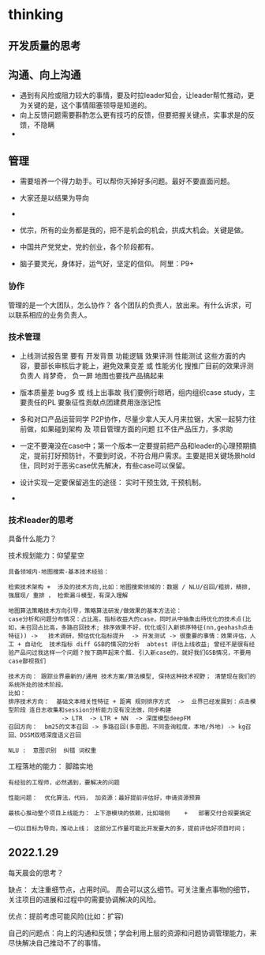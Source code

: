 # thinking




## 开发质量的思考




## 沟通、向上沟通

* 遇到有风险或阻力较大的事情，要及时拉leader知会，让leader帮忙推动，更为关键的是，这个事情阻塞领导是知道的。
* 向上反馈问题需要斟酌怎么更有技巧的反馈，但要把握关键点，实事求是的反馈，不隐瞒
* 


## 管理

* 需要培养一个得力助手。可以帮你灭掉好多问题。最好不要直面问题。
* 大家还是以结果为导向


*  
*  优宗，所有的业务都是我的，把不是机会的机会，拱成大机会。关键是做。
*  中国共产党党史，党的创业，各个阶段都有。 
*  脑子要灵光，身体好，运气好，坚定的信仰。 阿里：P9+


### 协作
管理的是一个大团队，怎么协作？
各个团队的负责人，放出来。有什么诉求，可以联系相应的业务负责人。

### 技术管理

* 上线测试报告里 要有 开发背景  功能逻辑 效果评测  性能测试 这些方面的内容，要部长审核后才能上，避免效果变差 或  性能劣化
搜推广目前的效果评测负责人  肖梦奇， 负一屏 地图也要找产品搞起来
* 版本质量差 bug多  或  线上出事故  我们要例行晾晒，组内组织case study，主要责任的PL 要象征性贡献点团建费用涨涨记性
* 多和对口产品运营同学 P2P协作，尽量少拿人天人月来拉锯，大家一起努力往前做，如果碰到架构 及 项目管理方面的问题  扛不住产品压力，多求助

* 一定不要淹没在case中；第一个版本一定要提前把产品和leader的心理预期搞定，提前打好预防针，不要到时说，不符合用户需求。主要是把关键场景hold住，同时对于恶劣case优先解决，有些case可以保留。
* 设计实现一定要保留逃生的途径： 实时干预生效,  干预机制。
* 


### 技术leader的思考

具备什么能力？

技术规划能力：仰望星空

    具备领域内-地图搜索-基本技术经验：

    检索技术架构 +  涉及的技术方向,比如：地图搜索领域的：数据 / NLU/召回/粗排，精排,强展现/ 重排 ， 检索漏斗模型，有深入理解
    
    地图算法策略技术方向引导，策略算法研发/做效果的基本方法论：
    case分析和问题分布情况：占比高，指标收益大的case，同时从中抽象出待优化的技术点(比如，未召回占比高，多路召回技术; 排序效果不好，优化或引入新排序特征(nn,geohash点击特征)) ->   技术调研，预估优化指标提升  -> 开发测试 -> 很重要的事情：效果评估，人工 + 自动化  技术指标 diff GSB的情况的分析  abtest 评估上线收益; 曾经不是很有经验产品问过我这样一个问题？按下葫芦起来个瓢. 引入新case的，就好我们GSB情况，不要用case鄙视我们

    技术方向： 跟踪业界最新的/通用 技术方案/算法模型, 保持这种技术视野； 清楚现在我们的系统所处的技术阶段。
    比如：
    排序技术方向：  基础文本相关性特征 + 距离 规则排序方式  ->  业界已经发展到：点击模型阶段 连日志收集和session分析能力没有没法做，同步构建
                   -> LTR  -> LTR + NN  -> 深度模型deepFM
    召回方向：  bm25的文本召回 -> 多路召回(多意图，不同查询粒度，本地/外地) -> kg召回、DSSM双塔深度语义召回

    NLU :  意图识别  纠错 词权重

工程落地的能力： 脚踏实地

    有经验的工程师，必然遇到，要解决的问题

    性能问题：  优化算法，代码， 加资源：最好提前评估好，申请资源预算

    最核心推动整个项目上线能力： 上下游模块的依赖，比如端侧    +   部署交付合规要搞定 

    一切以目标为导向，推动上线； 这部分工作量可能比开发要大的多，提前评估好项目时间；









## 2022.1.29

每天晨会的思考？

缺点： 太注重细节点，占用时间。 周会可以这么细节。可关注重点事物的细节，关注项目的进展和过程中的需要协调解决的风险。

优点：提前考虑可能风险(比如：扩容)

自己的问题点：向上的沟通和反馈；学会利用上层的资源和问题协调管理能力，来尽快解决自己推动不了的事情。

